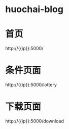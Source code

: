 # huochai-blog

# 首页
http://{{ip}}:5000/

# 条件页面
http://{{ip}}:5000/lottery

# 下载页面
http://{{ip}}:5000/download